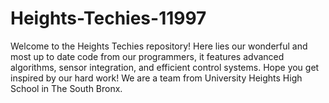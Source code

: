 # Heights-Techies-11997
Welcome to the Heights Techies repository! Here lies our wonderful and most up to date code from our programmers, it features advanced algorithms, sensor integration, and efficient control systems. Hope you get inspired by our hard work! We are a team from University Heights High School in The South Bronx.
